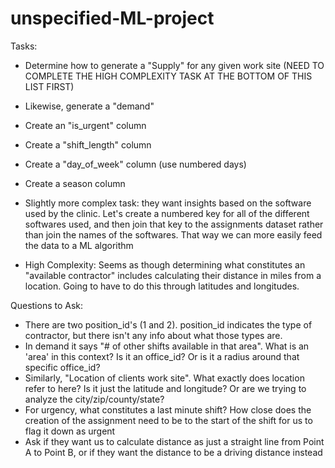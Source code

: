 # unspecified-ML-project

Tasks:

- Determine how to generate a "Supply" for any given work site (NEED TO COMPLETE THE HIGH COMPLEXITY TASK AT THE BOTTOM OF THIS LIST FIRST)
- Likewise, generate a "demand"
- Create an "is_urgent" column
- Create a "shift_length" column
- Create a "day_of_week" column (use numbered days)
- Create a season column


- Slightly more complex task: they want insights based on the software used by the clinic. Let's create a numbered key for all of the different softwares used, and then join that key to the assignments dataset rather than join the names of the softwares. That way we can more easily feed the data to a ML algorithm

- High Complexity: Seems as though determining what constitutes an "available contractor" includes calculating their distance in miles from a location. Going to have to do this through latitudes and longitudes.

Questions to Ask:

- There are two position_id's (1 and 2). position_id indicates the type of contractor, but there isn't any info about what those types are.
- In demand it says "# of other shifts available in that area". What is an 'area' in this context? Is it an office_id? Or is it a radius around that specific office_id?
- Similarly, "Location of clients work site". What exactly does location refer to here? Is it just the latitude and longitude? Or are we trying to analyze the city/zip/county/state?
- For urgency, what constitutes a last minute shift? How close does the creation of the assignment need to be to the start of the shift for us to flag it down as urgent
- Ask if they want us to calculate distance as just a straight line from Point A to Point B, or if they want the distance to be a driving distance instead
